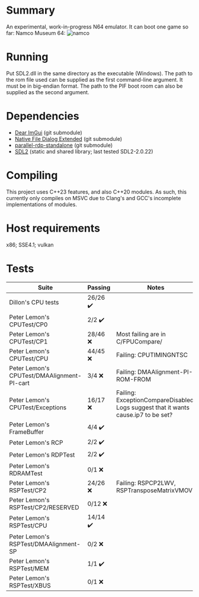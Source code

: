 # Summary
An experimental, work-in-progress N64 emulator. It can boot one game so far: Namco Museum 64:
![namco](https://thumbs2.imgbox.com/e1/e7/jorsCBuA_t.png)

# Running
Put SDL2.dll in the same directory as the executable (Windows). The path to the rom file used can be supplied as the first command-line argument. It must be in big-endian format. The path to the PIF boot room can also be supplied as the second argument.

# Dependencies
- [Dear ImGui](https://github.com/ocornut/imgui) (git submodule)
- [Native File Dialog Extended](https://github.com/btzy/nativefiledialog-extended) (git submodule)
- [parallel-rdp-standalone](https://github.com/Themaister/parallel-rdp-standalone) (git submodule)
- [SDL2](https://github.com/libsdl-org/SDL) (static and shared library; last tested SDL2-2.0.22)

# Compiling
This project uses C++23 features, and also C++20 modules. As such, this currently only compiles on MSVC due to Clang's and GCC's incomplete implementations of modules.

# Host requirements
x86; SSE4.1; vulkan 

# Tests
| Suite | Passing | Notes |
| ----- | ------- | ----- |
| Dillon's CPU tests | 26/26 :heavy_check_mark: | |
| Peter Lemon's CPUTest/CP0 | 2/2 :heavy_check_mark: | |
| Peter Lemon's CPUTest/CP1 | 28/46 :x: | Most failing are in C/FPUCompare/ |
| Peter Lemon's CPUTest/CPU | 44/45 :x: | Failing: CPUTIMINGNTSC |
| Peter Lemon's CPUTest/DMAAlignment-PI-cart | 3/4 :x: | Failing: DMAAlignment-PI-ROM-FROM |
| Peter Lemon's CPUTest/Exceptions | 16/17 :x: | Failing: ExceptionCompareDisabled. Logs suggest that it wants cause.ip7 to be set? |
| Peter Lemon's FrameBuffer | 4/4 :heavy_check_mark: | |
| Peter Lemon's RCP | 2/2 :heavy_check_mark: | |
| Peter Lemon's RDPTest | 2/2 :heavy_check_mark: | |
| Peter Lemon's RDRAMTest | 0/1 :x: | |
| Peter Lemon's RSPTest/CP2 | 24/26 :x: | Failing: RSPCP2LWV, RSPTransposeMatrixVMOV |
| Peter Lemon's RSPTest/CP2/RESERVED | 0/12 :x: | |
| Peter Lemon's RSPTest/CPU | 14/14 :heavy_check_mark: | |
| Peter Lemon's RSPTest/DMAAlignment-SP | 0/2 :x: | |
| Peter Lemon's RSPTest/MEM | 1/1 :heavy_check_mark: | |
| Peter Lemon's RSPTest/XBUS | 0/1 :x: | |